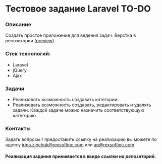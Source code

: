 # Тестовое задание Laravel TO-DO

### Описание
Создать простое приложение для ведения задач. Верстка в репозитории ([preview](http://front.rexsoftproduction.com/laravel-todo/))

### Стек технологий:
- Laravel
- jQuery
- Ajax

### Задачи
- Реализовать возможность создавать категории. 
- Реализовать возможность создавать, редактировать и удалять задачи. Каждой задаче можно назначить соответствующую категорию.

### Контакты
Задать вопросы / предоставить ссылку на реализацию вы можете по адресу [irina.zinchuk@rexsoftinc.com](mailto:irina.zinchuk@rexsoftinc.com) или [ap@rexsoftinc.com](mailto:ap@rexsoftinc.com)

#### Реализация задания принимается в ввиде *ссылки на репозиторий*.
